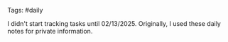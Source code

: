 Tags: #daily

I didn't start tracking tasks until 02/13/2025. Originally, I used these daily notes for private information.

